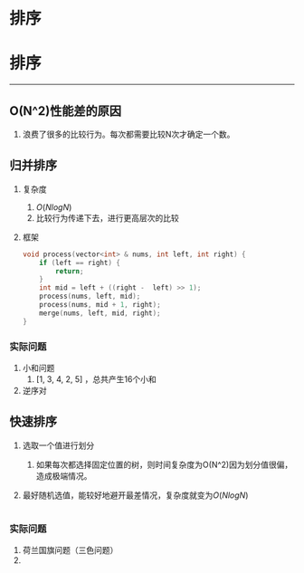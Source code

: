 # 排序

# 排序

---

## O(N^2)性能差的原因

1. 浪费了很多的比较行为。每次都需要比较N次才确定一个数。

## 归并排序

1. 复杂度
    1.  $O(NlogN)$
    2. 比较行为传递下去，进行更高层次的比较
2. 框架
    
    ```cpp
    void process(vector<int> & nums, int left, int right) {
        if (left == right) {
            return;
        }
        int mid = left + ((right -  left) >> 1);
        process(nums, left, mid);
        process(nums, mid + 1, right);
        merge(nums, left, mid, right);
    }
    ```
    

### 实际问题

1. 小和问题
    1. [1, 3, 4, 2, 5] ，总共产生16个小和
2. 逆序对

## 快速排序

1. 选取一个值进行划分
    1. 如果每次都选择固定位置的树，则时间复杂度为O(N^2)因为划分值很偏，造成极端情况。
2. 最好随机选值，能较好地避开最差情况，复杂度就变为$O(NlogN)$
    
    ```cpp
    
    ```
    

### 实际问题

1. 荷兰国旗问题（三色问题）
2.